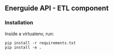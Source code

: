 ## Energuide API - ETL component

### Installation

Inside a virtualenv, run:
```
pip install -r requirements.txt
pip install -e .
```
